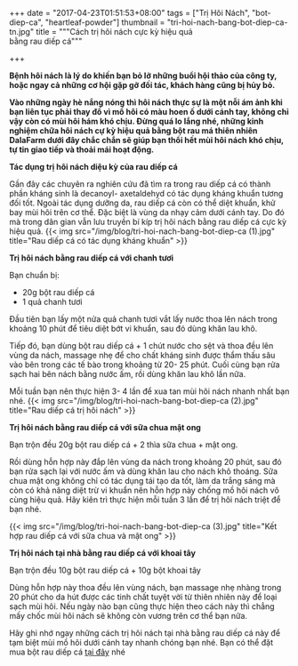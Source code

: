 +++
date = "2017-04-23T01:51:53+08:00"
tags = ["Trị Hôi Nách", "bot-diep-ca", "heartleaf-powder"]
thumbnail = "tri-hoi-nach-bang-bot-diep-ca-tn.jpg"
title = """Cách trị hôi nách cực kỳ hiệu quả   
bằng rau diếp cá"""

+++
 
**Bệnh hôi nách là lý do khiến bạn bỏ lỡ những buổi hội thảo của công ty, hoặc ngay cả những cơ hội gặp gỡ đối tác, khách hàng cũng bị hủy bỏ.** 

**Vào những ngày hè nắng nóng thì hôi nách thực sự là một nỗi ám ảnh khi bạn liên tục phải thay đồ vì mồ hôi có màu hoen ố dưới cánh tay, không chỉ vậy còn có mùi hôi hám khó chịu. Đừng quá lo lắng nhé, những kinh nghiệm chữa hôi nách cự kỳ hiệu quả bằng bột rau má thiên nhiên DalaFarm dưới đây chắc chắn sẽ giúp bạn thổi hết mùi hôi nách khó chịu, tự tin giao tiếp và thoải mái hoạt động.** 
 
**Tác dụng trị hôi nách diệu kỳ của rau diếp cá**

Gần đây các chuyên ra nghiên cứu đã tìm ra trong rau diếp cá có thành phần kháng sinh là decanoyl- axetaldehyd có tác dụng kháng khuẩn tương đối tốt. Ngoài tác dụng dưỡng da, rau diếp cá còn có thể diệt khuẩn, khử bay mùi hôi trên cơ thể. Đặc biệt là vùng da nhạy cảm dưới cánh tay. Do đó mà trong dân gian vẫn lưu truyền bí kíp trị hôi nách bằng rau diếp cá cực kỳ hiệu quả. 
{{< img src="/img/blog/tri-hoi-nach-bang-bot-diep-ca (1).jpg" title="Rau diếp cá có tác dụng kháng khuẩn" >}}
 
**Trị hôi nách bằng rau diếp cá với chanh tươi** 

Bạn chuẩn bị: 

* 20g bột rau diếp cá
* 1 quả chanh tươi

Đầu tiên bạn lấy một nửa quả chanh tươi vắt lấy nước thoa lên nách trong khoảng 10 phút để tiêu diệt bớt vi khuẩn, sau đó dùng khăn lau khô.  

Tiếp đó, bạn dùng bột rau diếp cá + 1 chút nước cho sệt và thoa đều lên vùng da nách, massage nhẹ để cho chất kháng sinh được thẩm thấu sâu vào bên trong các tế bào trong khoảng từ 20- 25 phút. Cuối cùng bạn rửa sạch hai bên nách bằng nước ấm, rồi dùng khăn lau khô lần nữa.  

Mỗi tuần bạn nên thực hiện 3- 4 lần để xua tan mùi hôi nách nhanh nhất bạn nhé. 
{{< img src="/img/blog/tri-hoi-nach-bang-bot-diep-ca (2).jpg" title="Rau diếp cá trị hôi nách" >}} 
 
**Trị hôi nách bằng rau diếp cá với sữa chua mật ong**
 
Bạn trộn đều 20g bột rau diếp cá + 2 thìa sữa chua + mật ong.
  
Rồi dùng hỗn hợp này đắp lên vùng da nách trong khoảng 20 phút, sau đó bạn rửa sạch lại với nước ấm và dùng khăn lau cho nách khô thoáng. Sữa chua mật ong không chỉ có tác dụng tái tạo da tốt, làm da trắng sáng mà còn có khả năng diệt trừ vi khuẩn nên hỗn hợp này chống mồ hôi nách vô cùng hiệu quả. Hãy kiên trì thực hiện mỗi tuần 3 lần để trị hôi nách triệt để bạn nhé. 

{{< img src="/img/blog/tri-hoi-nach-bang-bot-diep-ca (3).jpg" title="Kết hợp rau diếp cá với sữa chua và mật ong" >}} 

**Trị hôi nách tại nhà bằng rau diếp cá với khoai tây**
 
Bạn trộn đều 10g bột rau diếp cá + 10g bột khoai tây 

Dùng hỗn hợp này thoa đều lên vùng nách, bạn massage nhẹ nhàng trong 20 phút cho da hút được các tinh chất tuyệt vời từ thiên nhiên này để loại sạch mùi hôi. Nếu ngày nào bạn cũng thực hiện theo cách này thì chẳng mấy chốc mùi hôi nách sẽ không còn vương trên cơ thể bạn nữa. 
 
Hãy ghi nhớ ngay những cách trị hôi nách tại nhà bằng rau diếp cá này để tạm biệt mùi mồ hôi dưới cánh tay nhanh chóng bạn nhé. Bạn có thể đặt mua bột rau diếp cá [tại đây](/san-pham/bột-rau-diếp-cá-50g/) nhé
